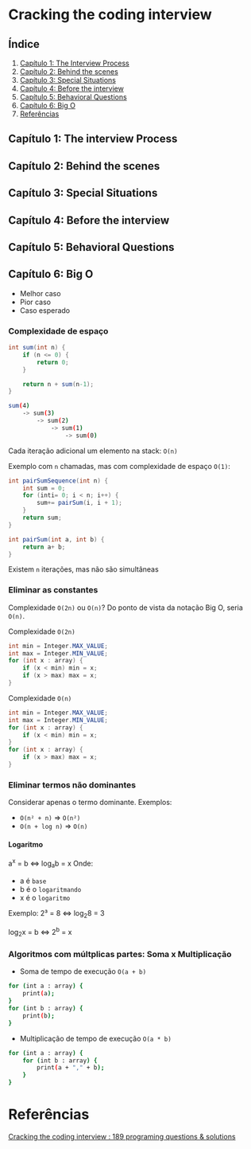 # Cracking the coding interview

## Índice
1. [Capítulo 1: The Interview Process](#capítulo-1-the-interview-process)
1. [Capítulo 2: Behind the scenes](#capítulo-2-behind-the-scenes)
1. [Capítulo 3: Special Situations](#capítulo-3-special-situations)
1. [Capítulo 4: Before the interview](#capítulo-4-before-the-interview)
1. [Capítulo 5: Behavioral Questions](#capítulo-5-behavioral-questions)
1. [Capítulo 6: Big O](#capítulo-6-big-o)
1. [Referências](#referências)

## Capítulo 1: The interview Process

## Capítulo 2: Behind the scenes 

## Capítulo 3: Special Situations

## Capítulo 4: Before the interview

## Capítulo 5: Behavioral Questions

## Capítulo 6: Big O

- Melhor caso
- Pior caso
- Caso esperado


### Complexidade de espaço


```c#
int sum(int n) { 
    if (n <= 0) { 
        return 0; 
    } 

    return n + sum(n-1); 
} 
```

```bash
sum(4)
    -> sum(3)
        -> sum(2)
            -> sum(1)
                -> sum(0)
```
Cada iteração adicional um elemento na stack: `O(n)`

Exemplo com `n` chamadas, mas com complexidade de espaço `O(1)`:

```c#
int pairSumSequence(int n) {
    int sum = 0; 
    for (inti= 0; i < n; i++) { 
        sum+= pairSum(i, i + 1); 
    } 
    return sum; 
} 

int pairSum(int a, int b) { 
    return a+ b; 
}
```
Existem `n` iterações, mas não são simultâneas


### Eliminar as constantes
Complexidade `O(2n)` ou `O(n)`? Do ponto de vista da notação Big O, seria `O(n)`. 

Complexidade `O(2n)`
```c#
int min = Integer.MAX_VALUE; 
int max = Integer.MIN_VALUE; 
for (int x : array) { 
    if (x < min) min = x; 
    if (x > max) max = x; 
}
```
Complexidade `O(n)`

```c#
int min = Integer.MAX_VALUE; 
int max = Integer.MIN_VALUE; 
for (int x : array) { 
    if (x < min) min = x; 
} 
for (int x : array) { 
    if (x > max) max = x; 
} 
```


### Eliminar termos não dominantes
Considerar apenas o termo dominante. Exemplos:
- `O(n² + n)` => `O(n²)`
- `O(n + log n)` => `O(n)`

#### Logaritmo
a<sup>x</sup> = b  <=>  log<sub>a</sub>b = x
Onde: 
- a é `base`
- b é o `logaritmando`
- x é o `logaritmo`

Exemplo:
2³ = 8 <=> log<sub>2</sub>8 = 3

log<sub>2</sub>x = b <=> 2<sup>b</sup> = x


### Algoritmos com múltplicas partes: Soma x Multiplicação

- Soma de tempo de execução `O(a + b)`
```bash
for (int a : array) { 
    print(a);
} 
for (int b : array) { 
    print(b);
} 
```

- Multiplicação de tempo de execução `O(a * b)`
```bash
for (int a : array) { 
    for (int b : array) { 
        print(a + "," + b);
    } 
} 
```

# Referências

[Cracking the coding interview : 189 programing questions & solutions](https://www.amazon.com.br/Cracking-Coding-Interview-Programming-Questions/dp/0984782850)



<!--

<script src="https://cdn.jsdelivr.net/npm/mermaid@10.8.0/dist/mermaid.min.js"></script>

 -->
